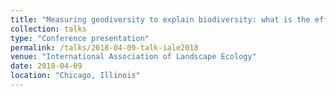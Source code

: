 ```yaml
---
title: "Measuring geodiversity to explain biodiversity: what is the effect of spatial grain and spatial 'consciousness?'"
collection: talks
type: "Conference presentation"
permalink: /talks/2018-04-09-talk-iale2018
venue: "International Association of Landscape Ecology"
date: 2018-04-09
location: "Chicago, Illinois"
---
```

